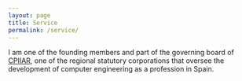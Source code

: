 ```yaml
---
layout: page
title: Service
permalink: /service/
---
```


I am one of the founding members and part of the governing board of
[CPIIAR](https://cpiiaragon.es/), one of the regional statutory corporations
that oversee the development of computer engineering as a profession in Spain.
